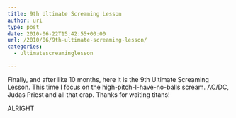 ```yaml
---
title: 9th Ultimate Screaming Lesson
author: uri
type: post
date: 2010-06-22T15:42:55+00:00
url: /2010/06/9th-ultimate-screaming-lesson/
categories:
  - ultimatescreaminglesson

---
```

Finally, and after like 10 months, here it is the 9th Ultimate Screaming Lesson. This time I focus on the high-pitch-I-have-no-balls scream. AC/DC, Judas Priest and all that crap. Thanks for waiting titans!

ALRIGHT

<p style="text-align: center;">
</p>